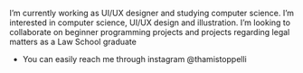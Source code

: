 I’m currently working as UI/UX designer and studying computer science. 
I’m interested in computer science, UI/UX design and illustration.
I’m looking to collaborate on beginner programming projects and projects regarding legal matters as a Law School graduate
- You can easily reach me through instagram @thamistoppelli

<!---
ThamiStoppelli/ThamiStoppelli is a ✨ special ✨ repository because its `README.md` (this file) appears on your GitHub profile.
You can click the Preview link to take a look at your changes.
--->

